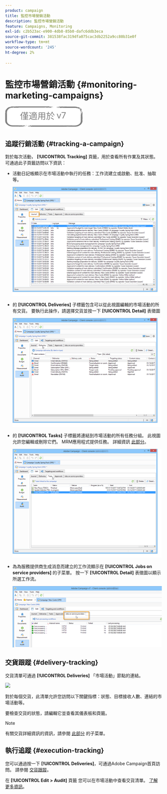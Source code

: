 ```yaml
---
product: campaign
title: 監控市場營銷活動
description: 監控市場營銷活動
feature: Campaigns, Monitoring
exl-id: c2b523ac-e900-4db8-85b0-dafc6ddb3eca
source-git-commit: 381538fac319dfa075cac3db2252a9cc80b31e0f
workflow-type: tm+mt
source-wordcount: '245'
ht-degree: 2%

---
```


# 監控市場營銷活動 {#monitoring-marketing-campaigns}

![](../../assets/v7-only.svg)

## 追蹤行銷活動 {#tracking-a-campaign}

對於每次活動， **[!UICONTROL Tracking]** 頁籤，用於查看所有作業及其狀態。 可通過此子頁籤訪問以下資訊：

* 活動日記帳顯示在市場活動中執行的任務：工作流建立或啟動、批准、抽取等。

   ![](assets/s_ncs_user_op_edit_exe_tab_a.png)

* 的 **[!UICONTROL Deliveries]** 子標籤包含可以從此視圖編輯的市場活動的所有交貨。 要執行此操作，請選擇交貨並按一下 **[!UICONTROL Detail]** 表徵圖

   ![](assets/s_ncs_user_op_edit_exe_tab_b.png)

* 的 **[!UICONTROL Tasks]** 子標籤將連結到市場活動的所有任務分組。 此視圖允許您編輯或刪除它們。 MRM應用程式提供任務。 詳細資訊 [此部分](../../mrm/using/creating-and-managing-tasks.md)。

   ![](assets/s_ncs_user_op_edit_exe_tab_e.png)

* 為為服務提供商生成消息而建立的工作流顯示在 **[!UICONTROL Jobs on service providers]** 的子菜單。 按一下 **[!UICONTROL Detail]** 表徵圖以顯示所選工作流。

   ![](assets/s_ncs_user_op_edit_exe_tab_d.png)

## 交貨跟蹤 {#delivery-tracking}

交貨清單可通過 **[!UICONTROL Deliveries]** 「市場活動」節點的連結。

![](assets/s_ncs_user_op_del_state_from_homepage.png)

對於每個交貨，此清單允許您訪問以下關鍵指標：狀態、目標接收人數、連結的市場活動等。

要檢查交貨的狀態，請編輯它並查看其儀表板和頁籤。

>[!NOTE]
>
>有關交貨詳細資訊的資訊，請參閱 [此部分](../../delivery/using/about-message-tracking.md) 的子菜單。

## 執行追蹤 {#execution-tracking}

您可以通過按一下 **[!UICONTROL Deliveries]**，可通過Adobe Campaign首頁訪問。 請參閱 [交貨跟蹤](#delivery-tracking)。

在 **[!UICONTROL Edit > Audit]** 頁籤 您可以在市場活動中查看交貨清單。 [了解更多資訊](#tracking-a-campaign)。
